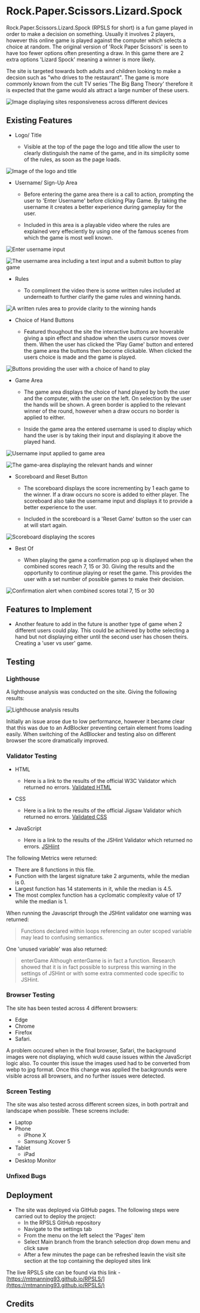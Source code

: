 # Rock.Paper.Scissors.Lizard.Spock

Rock.Paper.Scissors.Lizard.Spock (RPSLS for short) is a fun game played in order to make a decision on something. Usually it involves 2 players, however this online game is played against the computer which selects a choice at random. The original version of 'Rock Paper Scissors' is seen to have too fewer options often presenting a draw. In this game there are 2 extra options 'Lizard Spock' meaning a winner is more likely.

The site is targeted towards both adults and children looking to make a decsion such as "who drives to the restaurant". The game is more commonly known from the cult TV series 'The Big Bang Theory' therefore it is expected that the game would als attract a large number of these users.

![Image displaying sites responsiveness across different devices](./assets/images/screenshots/responsive-screens.png)

## Existing Features

- Logo/ Title

    * Visible at the top of the page the logo and title allow the user to clearly distinguish the name of the game, and in its simplicity some of the rules, as soon as the page loads.

![Image of the logo and title](./assets/images/screenshots/logo-title.png)

- Username/ Sign-Up Area

    * Before entering the game area there is a call to action, prompting the user to 'Enter Username' before clicking Play Game. By taking the username it creates a better experience during gameplay for the user.

    * Included in this area is a playable video where the rules are explained very effeciently by using one of the famous scenes from which the game is most well known.

![Enter username input](./assets/images/screenshots/enter-username.png)

![The username area including a text input and a submit button to play game](./assets/images/screenshots/username-screenshot.png)

- Rules

    * To compliment the video there is some written rules included at underneath to further clarify the game rules and winning hands.

![A written rules area to provide clarity to the winning hands](./assets/images/screenshots/rules.png)

- Choice of Hand Buttons

    * Featured thoughout the site the interactive buttons are hoverable giving a spin effect and shadow when the users cursor moves over them. When the user has clicked the 'Play Game' button and entered the game area the buttons then become clickable. When clicked the users choice is made and the game is played.

![Buttons providing the user with a choice of hand to play](./assets/images/screenshots/buttons.png)

- Game Area

    * The game area displays the choice of hand played by both the user and the computer, with the user on the left. On selection by the user the hands will be shown. A green border is applied to the relevant winner of the round, however when a draw occurs no border is applied to either.

    * Inside the game area the entered username is used to display which hand the user is by taking their input and displaying it above the played hand.

![Username input applied to game area](./assets/images/screenshots/username-applied.png)

![The game-area displaying the relevant hands and winner](./assets/images/screenshots/game-area.png)

- Scoreboard and Reset Button

    * The scoreboard displays the score incrementing by 1 each game to the winner. If a draw occurs no score is added to either player. The scoreboard also take the username input and displays it to provide a better experience to the user.

    * Included in the scoreboard is a 'Reset Game' button so the user can at will start again.

![Scoreboard displaying the scores](./assets/images/screenshots/scoreboard.png)

- Best Of

    * When playing the game a confirmation pop up is displayed when the combined scores reach 7, 15 or 30. Giving the results and the opportunity to continue playing or reset the game. This provides the user with a set number of possible games to make their decision.

![Confirmation alert when combined scores total 7, 15 or 30](./assets/images/screenshots/best-of.png)

## Features to Implement

-  Another feature to add in the future is another type of game when 2 different users could play. This could be achieved by bothe selecting a hand but not displaying either until the second user has chosen theirs. Creating a 'user vs user' game.

## Testing

### Lighthouse

A lighthouse analysis was conducted on the site. Giving the following results:

![Lighthouse analysis results](./assets/images/screenshots/lighthouse-scores.png)

Initially an issue arose due to low performance, however it became clear that this was due to an AdBlocker preventing certain element froms loading easily. When switching of the AdBlocker and testing also on different browser the score dramatically improved.

### Validator Testing

 - HTML
    - Here is a link to the results of the official W3C Validator which returned no errors. [Validated HTML](https://validator.w3.org/nu/?doc=https%3A%2F%2Fmtmanning93.github.io%2FRPSLS%2F)

- CSS
    - Here is a link to the results of the official Jigsaw Validator which returned no errors. [Validated CSS](http://jigsaw.w3.org/css-validator/validator?lang=en&profile=css3svg&uri=https%3A%2F%2Fmtmanning93.github.io%2FRPSLS%2F&usermedium=all&vextwarning=&warning=1)

- JavaScript
    - Here is a link to the results of the JSHint Validator which returned no errors. [JSHiint](https://jshint.com/)

The following Metrics were returned:
- There are 8 functions in this file.
- Function with the largest signature take 2 arguments, while the median is 0.
- Largest function has 14 statements in it, while the median is 4.5.
- The most complex function has a cyclomatic complexity value of 17 while the median is 1.

When running the Javascript through the JSHint validator one warning was returned:
> Functions declared within loops referencing an outer scoped variable may lead to confusing semantics.

One 'unused variable' was also returned:
> enterGame
Although enterGame is in fact a function. Research showed that it is in fact possible to surpress this warning in the settings of JSHint or with some extra commented code specific to JSHint.


### Browser Testing

The site has been tested across 4 different browsers: 
- Edge
- Chrome
- Firefox
- Safari. 

A problem occured when in the final browser, Safari, the background images were not displaying, which wuld cause issues within the JavaScript logic also. To counter this issue the images used had to be converted from webp to jpg format. Once this change was applied the backgrounds were visible across all browsers, and no further issues were detected.

### Screen Testing

The site was also tested across different screen sizes, in both portrait and landscape when possible. 
These screens include:
- Laptop
- Phone
    - iPhone X
    - Samsung Xcover 5
- Tablet
    - iPad
- Desktop Monitor

### Unfixed Bugs

## Deployment

- The site was deployed via GitHub pages. The following steps were carried out to deploy the project:
    - In the RPSLS GitHub repository
    - Navigate to the settings tab
    - From the menu on the left select the 'Pages' item
    - Select Main branch from the branch selection drop down menu and click save
    - After a few minutes the page can be refreshed leavin the visit site section at the top containing the deployed sites link

The live RPSLS site can be found via this link - [https://mtmanning93.github.io/RPSLS/](https://mtmanning93.github.io/RPSLS/)

## Credits


